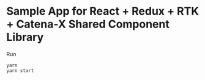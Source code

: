 # Sample App for React + Redux + RTK + Catena-X Shared Component Library

Run

    yarn
    yarn start

